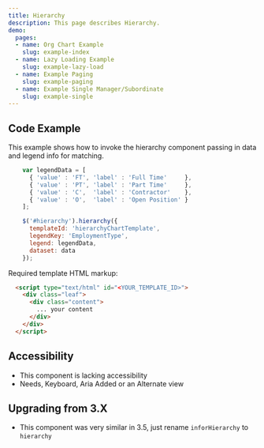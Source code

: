 ```yaml
---
title: Hierarchy
description: This page describes Hierarchy.
demo:
  pages:
  - name: Org Chart Example
    slug: example-index
  - name: Lazy Loading Example
    slug: example-lazy-load
  - name: Example Paging
    slug: example-paging
  - name: Example Single Manager/Subordinate
    slug: example-single
---
```


## Code Example

This example shows how to invoke the hierarchy component passing in data and legend info for matching.

```javascript
    var legendData = [
      { 'value' : 'FT', 'label' : 'Full Time'     },
      { 'value' : 'PT', 'label' : 'Part Time'     },
      { 'value' : 'C',  'label' : 'Contractor'    },
      { 'value' : 'O',  'label' : 'Open Position' }
    ];

    $('#hierarchy').hierarchy({
      templateId: 'hierarchyChartTemplate',
      legendKey: 'EmploymentType',
      legend: legendData,
      dataset: data
    });
```

Required template HTML markup:

```HTML
  <script type="text/html" id="<YOUR_TEMPLATE_ID>">
    <div class="leaf">
      <div class="content">
        ... your content
      </div>
    </div>
  </script>
```

## Accessibility

- This component is lacking accessibility
- Needs, Keyboard, Aria Added or an Alternate view

## Upgrading from 3.X

- This component was very similar in 3.5, just rename `inforHierarchy` to `hierarchy`
